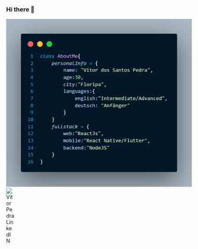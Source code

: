 ### Hi there 👋
<img src="./AboutMe.png" alt="about me page coded in js"/>
<a href="https://www.linkedin.com/in/vitor-santos-179a831bb/"> <img align="left" alt="Vitor Pedra LinkedIN" width="22px" src="https://raw.githubusercontent.com/peterthehan/peterthehan/master/assets/linkedin.svg" /></a>
